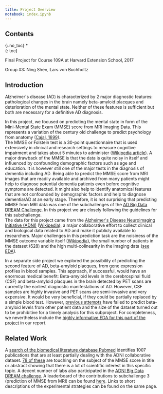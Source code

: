 ```yaml
---
title: Project Overview
notebook: index.ipynb
---
```


## Contents
{:.no_toc}
*  
{: toc}


Final Project for Course 109A at Harvard Extension School, 2017  

Group #3: Ning Shen, Lars von Buchholtz


## Introduction
  
Alzheimer's disease (AD) is characterized by 2 major diagnostic features: pathological changes in the brain namely beta-amyloid placques and deterioration of the mental state. Neither of these features is sufficient but both are necessary for a definitive AD diagnosis.  
  
In this project, we focused on predicting the mental state in form of the Mini-Mental State Exam (MMSE) score from MRI Imaging Data. This represents a variation of the century old challenge to predict psychology from anatomy ([Cajal, 1899](https://archive.org/details/comparativestud00cajagoog)).  
The MMSE or Folstein test is a 30-point questionnaire that is used extensively in clinical and research settings to measure cognitive impairment and takes about 5 minutes to administer ([Wikipedia article](https://en.wikipedia.org/wiki/Mini%E2%80%93Mental_State_Examination)). A major drawback of the MMSE is that the data is quite noisy in itself and influenced by confounding demographic factors such as age and education. It is however still one of the major tests in the diagnosis of dementia including AD.
Being able to predict the MMSE score from MRI images that are readily available and archived from many patients might help to diagnose potential dementia patients even before cognitive symptoms are detected. It might also help to identify anatomical features that are not confounded by demographic factors and help to diagnose dementia/AD at an early stage. Therefore, it is not surprising that predicting MMSE from MRI data was one of the subchallenges of the [AD Big Data DREAM Challenge](https://www.synapse.org/#!Synapse:syn2290704/wiki/60828). In this project we are closely following the guidelines for this subchallenge.  
The data for this project came from the [Alzheimer's Disease Neuroimaging Initiative (ADNI)](http://adni.loni.usc.edu/) ([Wikipedia](https://en.wikipedia.org/wiki/Alzheimer%27s_Disease_Neuroimaging_Initiative)), a major collaborative effort to collect clinical and biological data related to AD and make it publicly available to researchers.
Major challenges in this prediction task are the noisiness of the MMSE outcome variable itself ([Wikipedia](https://en.wikipedia.org/wiki/Mini%E2%80%93Mental_State_Examination)), the small number of patients in the dataset (628) and the high multi-colinearity in the imaging data ([see EDA](https://shellyxun.github.io/cs109a_final_project_2017/EDA_MMSE.html)).

In a separate side project we explored the possibility of predicting the second feature of AD, beta-amyloid placques, from gene expression profiles in blood samples. This approach, if successful, would have an enormous medical benefit:
Beta-amyloid levels in the cerebrospinal fluid (CSF) and beta-amyloid placques in the brain detected by PET scans are currently the earliest diagnostic manifestations of AD. However, CSF samples are highly invasive and PET scans are semi-invasive and very expensive. It would be very beneficial, if they could be partially replaced by a simple blood test. However, [previous attempts](link) have failed to predict beta-amyloid levels from other patient data and the size of the dataset turned out to be prohibitive for a timely analysis for this subproject. For completeness, we nevertheless include the [highly informative EDA for this part of the project](link) in our report.



## Related Work
 
A [search of the biomedical literature database Pubmed](https://www.ncbi.nlm.nih.gov/pubmed/?term=ADNI) identifies 1007 publications that are at least partially dealing with the ADNI collaborative dataset. [78 of these](https://www.ncbi.nlm.nih.gov/pubmed/?term=ADNI+MMSE) are touching on the subject of the MMSE score in title or abstract showing that there is a lot of scientific interest in this specific topic. A decent number of labs also participated in the [ADNI Big Data DREAM challenge](https://www.synapse.org/#!Synapse:syn2290704/wiki/60828). A leaderboard of the contributions to subchallenge 3 (prediction of MMSE from MRI) can be found [here](https://www.synapse.org/#!Synapse:syn2290704/wiki/68513). Links to short descriptions of the experimental strategies can be found on the same page.



```python

```


